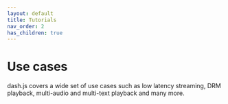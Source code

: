```yaml
---
layout: default
title: Tutorials
nav_order: 2
has_children: true
---
```


# Use cases

dash.js covers a wide set of use cases such as low latency streaming, DRM playback, multi-audio and multi-text playback
and many more. 

